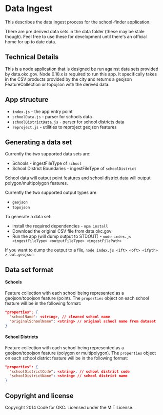 # Data Ingest

This describes the data ingest process for the school-finder application.

There are pre derived data sets in the data folder (these may be stale though). Feel free to use these for development until there's an official home for up to date data.

## Technical Details

This is a node application that is designed be run against data sets provided by data.okc.gov. Node 0.10.x is required to run this app. It specifically takes in the CSV products provided by the city and returns a geojson FeatureCollection or topojson with the derived data.

## App structure

* `index.js` - the app entry point
* `schoolData.js` - parser for schools data
* `schoolDistrictData.js` - parser for school districts data
* `reproject.js` - utilities to reproject geojson features

## Generating a data set

Currently the two supported data sets are:
* Schools - ingestFileType of `school`
* School District Boundaries - ingestFileType of `schoolDistrict`

School data will output point features and school district data will output polygon/multipolygon features.

Currently the two supported output types are:
* `geojson`
* `topojson`

To generate a data set:
* Install the required dependencies - `npm install`
* Download the original CSV file from data.okc.gov
* Run the app (will dump output to STDOUT) - `node index.js <ingestFileType> <outputFileType> <ingestFilePath>`

If you want to dump the output to a file, `node index.js <ift> <oft> <ifpth> > out.geojson`

## Data set format

#### Schools
Feature collection with each school being represented as a geojson/topojson feature (point). The `properties` object on each school feature will be in the following format:
```json
"properties": {
  "schoolName": <string>, // cleaned school name
  "originalSchoolName": <string> // original school name from dataset
}
```

#### School Districts
Feature collection with each school being represented as a geojson/topojson feature (polygon or multipolygon). The `properties` object on each school district feature will be in the following format:
```json
"properties": {
  "schoolDistrictCode": <string>, // school district code
  "schoolDistrictName": <string> // school district name
}
```


## Copyright and license

Copyright 2014 Code for OKC. Licensed under the MIT License.

